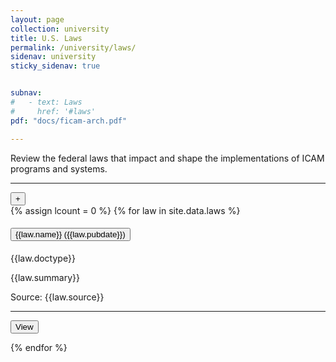 ```yaml
---
layout: page
collection: university
title: U.S. Laws
permalink: /university/laws/
sidenav: university
sticky_sidenav: true


subnav:
#   - text: Laws
#     href: '#laws'
pdf: "docs/ficam-arch.pdf"

---
```


Review the federal laws that impact and shape the implementations of ICAM programs and systems.

<hr/>
<div>
  <button class="gsa-expand-all">   +   </button>
</div>
{% assign lcount = 0 %}
{% for law in site.data.laws %}
<div class="usa-accordion usa-accordion--bordered">
  <h4 class="usa-accordion__heading">
    <button type="button" class="usa-accordion__button gsa-normal-text" aria-expanded="{{law.expanded}}" aria-controls="gsa-{{forloop.index}}">
      {{law.name}} ({{law.pubdate}})
    </button>
  </h4>
  <div id="gsa-{{forloop.index}}" class="usa-accordion__content usa-prose">
    <p>
        <div class="display-flex flex-column flex-align-end">
          <span class="usa-tag">{{law.doctype}}</span>
        </div>
        <p>{{law.summary}}</p>
        <div class="display-flex flex-column flex-align-end">
            <span class="gsa-source">Source: {{law.source}}</span>
        </div>
        <hr/>
        <div class="display-flex flex-column flex-align-end">
        <a href="{{law.url}}" target="{{law.target}}" rel="noopener noreferrer">
            <button class="usa-button">View</button>
        </a>
        </div>
    </p>
  </div>
</div>
{% endfor %}